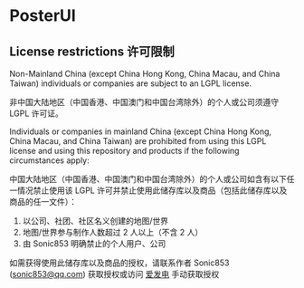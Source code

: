 # PosterUI
## License restrictions 许可限制
Non-Mainland China (except China Hong Kong, China Macau, and China Taiwan) individuals or companies are subject to an LGPL license.

非中国大陆地区（中国香港、中国澳门和中国台湾除外）的个人或公司须遵守 LGPL 许可证。

Individuals or companies in mainland China (except China Hong Kong, China Macau, and China Taiwan) are prohibited from using this LGPL license and using this repository and products if the following circumstances apply:

中国大陆地区（中国香港、中国澳门和中国台湾除外）的个人或公司如含有以下任一情况禁止使用该 LGPL 许可并禁止使用此储存库以及商品（包括此储存库以及商品的任一文件）：
1. 以公司、社团、社区名义创建的地图/世界
2. 地图/世界参与制作人数超过 2 人以上（不含 2 人）
3. 由 Sonic853 明确禁止的个人用户、公司

如需获得使用此储存库以及商品的授权，请联系作者 Sonic853 (sonic853@qq.com) 获取授权或访问 [爱发电](https://afdian.net/a/Sonic853) 手动获取授权
